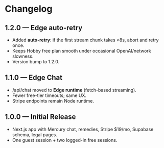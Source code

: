 
# Changelog

## 1.2.0 — Edge auto-retry
- Added **auto-retry**: if the first stream chunk takes >8s, abort and retry once.
- Keeps Hobby free plan smooth under occasional OpenAI/network slowness.
- Version bump to 1.2.0.

## 1.1.0 — Edge Chat
- /api/chat moved to **Edge runtime** (fetch-based streaming).
- Fewer free-tier timeouts; same UX.
- Stripe endpoints remain Node runtime.

## 1.0.0 — Initial Release
- Next.js app with Mercury chat, remedies, Stripe $19/mo, Supabase schema, legal pages.
- One guest session + two logged-in free sessions.
